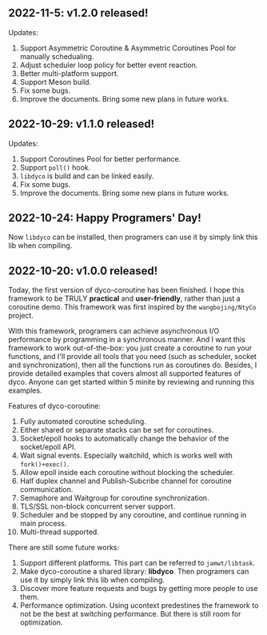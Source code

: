 ## 2022-11-5: v1.2.0 released!

Updates:
1. Support Asymmetric Coroutine & Asymmetric Coroutines Pool for manually schedualing.
2. Adjust scheduler loop policy for better event reaction.
3. Better multi-platform support.
3. Support Meson build.
4. Fix some bugs.
5. Improve the documents. Bring some new plans in future works.

## 2022-10-29: v1.1.0 released!

Updates:
1. Support Coroutines Pool for better performance.
2. Support `poll()` hook.
3. `libdyco` is build and can be linked easily.
4. Fix some bugs.
5. Improve the documents. Bring some new plans in future works.

## 2022-10-24: Happy Programers' Day!
Now `libdyco` can be installed, then programers can use it by simply link this lib when compiling.

## 2022-10-20: v1.0.0 released!

Today, the first version of dyco-coroutine has been finished. I hope this framework to be TRULY **practical** and **user-friendly**, rather than just a coroutine demo. This framework was first inspired by the `wangbojing/NtyCo` project.

With this framework, programers can achieve asynchronous I/O performance by programming in a synchronous manner. And I want this framework to work out-of-the-box: you just create a coroutine to run your functions, and I'll provide all tools that you need (such as scheduler, socket and synchronization), then all the functions run as coroutines do. Besides, I provide detailed examples that covers almost all supported features of dyco. Anyone can get started within 5 minite by reviewing and running this examples.

Features of dyco-coroutine:
1. Fully automated coroutine scheduling.
2. Either shared or separate stacks can be set for coroutines.
3. Socket/epoll hooks to automatically change the behavior of the socket/epoll API.
4. Wait signal events. Especially waitchild, which is works well with `fork()+exec()`.
5. Allow epoll inside each coroutine without blocking the scheduler.
6. Half duplex channel and Publish-Subcribe channel for coroutine communication.
7. Semaphore and Waitgroup for coroutine synchronization.
8. TLS/SSL non-block concurrent server support.
9. Scheduler and be stopped by any coroutine, and continue running in main process.
10. Multi-thread supported.

There are still some future works:
1. Support different platforms. This part can be referred to `jamwt/libtask`.
2. Make dyco-coroutine a shared library: **libdyco**. Then programers can use it by simply link this lib when compiling.
3. Discover more feature requests and bugs by getting more people to use them.
4. Performance optimization. Using ucontext predestines the framework to not be the best at switching performance. But there is still room for optimization.

